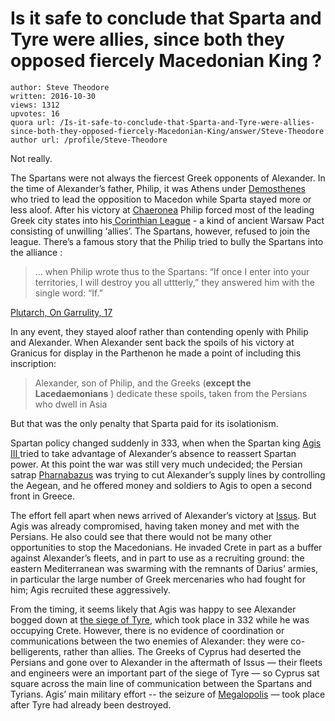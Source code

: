# Is it safe to conclude that Sparta and Tyre were allies, since both they opposed fiercely Macedonian King ?

	author: Steve Theodore
	written: 2016-10-30
	views: 1312
	upvotes: 16
	quora url: /Is-it-safe-to-conclude-that-Sparta-and-Tyre-were-allies-since-both-they-opposed-fiercely-Macedonian-King/answer/Steve-Theodore
	author url: /profile/Steve-Theodore


Not really.

The Spartans were not always the fiercest Greek opponents of Alexander. In the time of Alexander’s father, Philip, it was Athens under [Demosthenes](https://en.wikipedia.org/wiki/Demosthenes) who tried to lead the opposition to Macedon while Sparta stayed more or less aloof. After his victory at [Chaeronea](http://www.livius.org/articles/battle/chaeronea-338-bce/) Philip forced most of the leading Greek city states into his[ Corinthian League](http://www.livius.org/sources/content/justin-epitome/the-corinthian-league/) - a kind of ancient Warsaw Pact consisting of unwilling ‘allies’. The Spartans, however, refused to join the league. There’s a famous story that the Philip tried to bully the Spartans into the alliance :

> … when Philip wrote thus to the Spartans: “If once I enter into your territories, I will destroy you all uttterly,” they answered him with the single word: “If.”

[Plutarch, On Garrulity, 17](http://www.perseus.tufts.edu/hopper/text?doc=Perseus%3Atext%3A2008.01.0288%3Asection%3D17)

In any event, they stayed aloof rather than contending openly with Philip and Alexander. When Alexander sent back the spoils of his victory at Granicus for display in the Parthenon he made a point of including this inscription:

> Alexander, son of Philip, and the Greeks (__except the Lacedaemonians__ ) dedicate these spoils, taken from the Persians who dwell in Asia

But that was the only penalty that Sparta paid for its isolationism.

Spartan policy changed suddenly in 333, when when the Spartan king [Agis III ](http://www.livius.org/articles/person/agis-iii/)tried to take advantage of Alexander’s absence to reassert Spartan power. At this point the war was still very much undecided; the Persian satrap [Pharnabazus](http://www.livius.org/articles/person/pharnabazus-3/) was trying to cut Alexander’s supply lines by controlling the Aegean, and he offered money and soldiers to Agis to open a second front in Greece.

The effort fell apart when news arrived of Alexander’s victory at [Issus](http://www.livius.org/articles/battle/issus/). But Agis was already compromised, having taken money and met with the Persians. He also could see that there would not be many other opportunities to stop the Macedonians. He invaded Crete in part as a buffer against Alexander’s fleets, and in part to use as a recruiting ground: the eastern Mediterranean was swarming with the remnants of Darius’ armies, in particular the large number of Greek mercenaries who had fought for him; Agis recruited these aggressively.

From the timing, it seems likely that Agis was happy to see Alexander bogged down at [the siege of Tyre](http://www.livius.org/articles/battle/tyre-332-bce/), which took place in 332 while he was occupying Crete. However, there is no evidence of coordination or communications between the two enemies of Alexander: they were co-belligerents, rather than allies. The Greeks of Cyprus had deserted the Persians and gone over to Alexander in the aftermath of Issus — their fleets and engineers were an important part of the siege of Tyre — so Cyprus sat square across the main line of communication between the Spartans and Tyrians. Agis’ main military effort -- the seizure of [Megalopolis](http://www.historyandheadlines.com/history-331-bce-battle-megalopolis-alexander-beats-spartans/) — took place after Tyre had already been destroyed.

